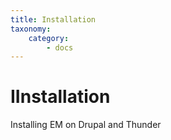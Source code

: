 ```yaml
---
title: Installation
taxonomy:
    category:
        - docs
---
```


# IInstallation 

Installing EM on Drupal and Thunder